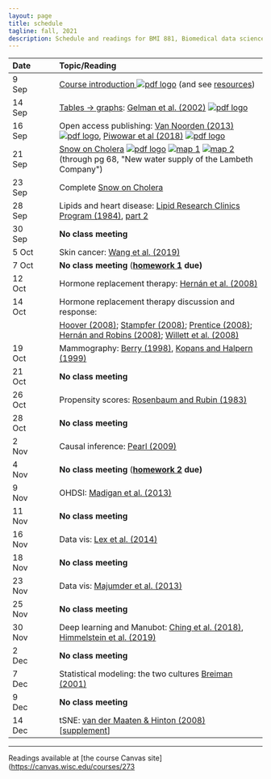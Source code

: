 ```yaml
---
layout: page
title: schedule
tagline: fall, 2021
description: Schedule and readings for BMI 881, Biomedical data science scholarly literature
---
```


| Date    | &nbsp;&nbsp;&nbsp;&nbsp;   | Topic/Reading  |
| :------ | -- | :----- |
| 9 Sep   |    | [Course introduction ![pdf logo](icons/pdf-icon.png)](slides/00_intro_slides.pdf) (and see [resources](resources.html)) |
| 14 Sep   |    | [Tables &rarr; graphs](slides/01a_gelman_slides.pdf): [Gelman et al. (2002)](https://doi.org/10.1198/000313002317572790) [![pdf logo](icons/pdf-icon.png)](http://courses.washington.edu/b572/public/Gelman2002.pdf) |
| 16 Sep  |    | Open access publishing: [Van Noorden (2013)](https://doi.org/10.1038/495426a) [![pdf logo](icons/pdf-icon.png)](https://www.nature.com/news/polopoly_fs/1.12676!/menu/main/topColumns/topLeftColumn/pdf/495426a.pdf), [Piwowar et al (2018)](https://doi.org/10.7717/peerj.4375) [![pdf logo](icons/pdf-icon.png)](https://peerj.com/articles/4375.pdf) |
| 21 Sep  |    | [Snow on Cholera](http://www.ph.ucla.edu/epi/snow/snowbook.html) [![pdf logo](icons/pdf-icon.png)](assets/snow_cholera.pdf) [![map 1](icons/pdf-icon.png)](https://www.ph.ucla.edu/epi/snow/snowmap1.pdf) [![map 2](icons/pdf-icon.png)](https://www.ph.ucla.edu/epi/snow/snowmap2.pdf) (through pg 68, "New water supply of the Lambeth Company") |
| 23 Sep  |    | Complete [Snow on Cholera](http://www.ph.ucla.edu/epi/snow/snowbook.html)
| 28 Sep  |    | Lipids and heart disease: [Lipid Research Clinics Program (1984)](https://doi.org/10.1001/jama.1984.03340270029025), [part 2](https://doi.org/10.1001/jama.1984.03340270043026) |
| 30 Sep  |    | **No class meeting** |
| 5 Oct  |    | Skin cancer: [Wang et al. (2019)](https://doi.org/10.1001/jamadermatol.2019.2335)
| 7 Oct   |    | **No class meeting** (**[homework 1](homework1.html) due)** |
| 12 Oct   |    | Hormone replacement therapy: [Hern&aacute;n et al. (2008)](https://doi.org/10.1097/EDE.0b013e3181875e61) |
| 14 Oct   |    | Hormone replacement therapy discussion and response:
|         |    | [Hoover (2008)](https://doi.org/10.1097/EDE.0b013e318188e21d); [Stampfer (2008)](https://doi.org/10.1097/EDE.0b013e318188442e); [Prentice (2008)](https://doi.org/10.1097/EDE.0b013e318188e83b); [Hern&aacute;n and Robins (2008)](https://doi.org/10.1097/EDE.0b013e318188e85f); [Willett et al. (2008)](https://doi.org/10.1097/EDE.0b013e318188e84e) |
| 19 Oct |  | Mammography: [Berry (1998)](https://doi.org/10.1093/jnci/90.19.1431), [Kopans and Halpern (1999)](https://doi.org/10.1093/jnci/91.4.382) |
| 21 Oct    |  | **No class meeting** |
| 26 Oct    |  | Propensity scores: [Rosenbaum and Rubin (1983)](http://doi.org/10.1093/biomet/70.1.41) |
| 28 Oct    |  | **No class meeting** |
| 2 Nov    |  | Causal inference: [Pearl (2009)](http://doi.org/10.1214/09-SS057)  |
| 4 Nov    |  | **No class meeting** (**[homework 2](homework2.html) due)** |
| 9 Nov     |  | OHDSI: [Madigan et al. (2013)](https://doi.org/10.1093/aje/kwt010) |
| 11 Nov     |  | **No class meeting** |
| 16 Nov    |  | Data vis: [Lex et al. (2014)](https://doi.org/10.1109/TVCG.2014.2346248) |
| 18 Nov    |  | **No class meeting** |
| 23 Nov    |  | Data vis: [Majumder et al. (2013)](https://doi.org/10.1080/01621459.2013.808157) |
| 25 Nov    |  | **No class meeting** |
| 30 Nov    |  | Deep learning and Manubot: [Ching et al. (2018)](https://doi.org/10.1098/rsif.2017.0387), [Himmelstein et al. (2019)](https://doi.org/10.1371/journal.pcbi.1007128) |
| 2 Dec    |  | **No class meeting** |
| 7 Dec   |  | Statistical modeling: the two cultures [Breiman (2001)](https://doi.org/10.1214/ss/1009213726) |
| 9 Dec    |  | **No class meeting** |
| 14 Dec     |  | tSNE: [van der Maaten & Hinton (2008)](http://www.jmlr.org/papers/volume9/vandermaaten08a/vandermaaten08a.pdf) \[[supplement](https://lvdmaaten.github.io/publications/misc/Supplement_JMLR_2008.pdf)\] |


---

Readings available at [the course Canvas site](https://canvas.wisc.edu/courses/273